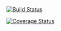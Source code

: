 [![Build Status](https://travis-ci.com/williamlw999/cs207test.svg?branch=master)](https://travis-ci.com/williamlw999/cs207test)

[![Coverage Status](https://coveralls.io/repos/github/williamlw999/cs207test/badge.svg?branch=master)](https://coveralls.io/github/williamlw999/cs207test?branch=master)
